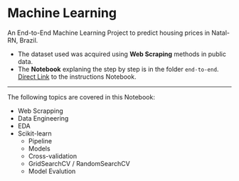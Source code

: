 # Machine Learning

An End-to-End Machine Learning Project to predict housing prices in Natal-RN, Brazil.

- The dataset used was acquired using **Web Scraping** methods in public data.
- The **Notebook** explaning the step by step is in the folder `end-to-end`. [Direct Link](https://nbviewer.jupyter.org/github/Fernandohf/Machine_Learning/blob/master/end-to-end/End%20to%20End%20-%20Linear%20Regression%20Problem.ipynb) to the instructions Notebook.
---
The following topics are covered in this Notebook:
 - Web Scrapping
 - Data Engineering
 - EDA
 - Scikit-learn
    - Pipeline
    - Models
    - Cross-validation
    - GridSearchCV / RandomSearchCV
    - Model Evalution
  
